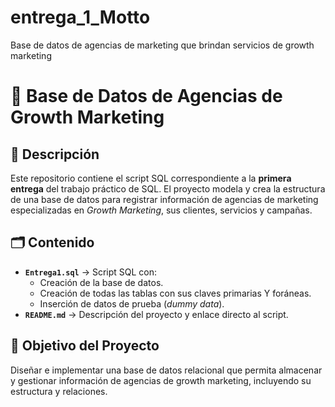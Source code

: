 # entrega_1_Motto
Base de datos de agencias de marketing que brindan servicios de growth marketing
# 📌 Base de Datos de Agencias de Growth Marketing

## 📖 Descripción
Este repositorio contiene el script SQL correspondiente a la **primera entrega** del trabajo práctico de SQL.
El proyecto modela y crea la estructura de una base de datos para registrar información de agencias de marketing especializadas en *Growth Marketing*, sus clientes, servicios y campañas.

## 🗂 Contenido
- **`Entrega1.sql`** → Script SQL con:
  - Creación de la base de datos.
  - Creación de todas las tablas con sus claves primarias Y foráneas.
  - Inserción de datos de prueba (*dummy data*).
- **`README.md`** → Descripción del proyecto y enlace directo al script.

## 🎯 Objetivo del Proyecto
Diseñar e implementar una base de datos relacional que permita almacenar y gestionar información de agencias de growth marketing, incluyendo su estructura y relaciones.


